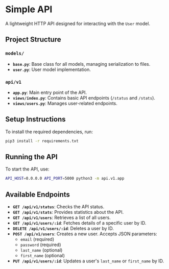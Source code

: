 # Simple API

A lightweight HTTP API designed for interacting with the `User` model.

## Project Structure

### `models/`
- **`base.py`**: Base class for all models, managing serialization to files.
- **`user.py`**: User model implementation.

### `api/v1`
- **`app.py`**: Main entry point of the API.
- **`views/index.py`**: Contains basic API endpoints (`/status` and `/stats`).
- **`views/users.py`**: Manages user-related endpoints.

## Setup Instructions

To install the required dependencies, run:
```bash
pip3 install -r requirements.txt
```

## Running the API

To start the API, use:
```bash
API_HOST=0.0.0.0 API_PORT=5000 python3 -m api.v1.app
```

## Available Endpoints

- **`GET /api/v1/status`**: Checks the API status.
- **`GET /api/v1/stats`**: Provides statistics about the API.
- **`GET /api/v1/users`**: Retrieves a list of all users.
- **`GET /api/v1/users/:id`**: Fetches details of a specific user by ID.
- **`DELETE /api/v1/users/:id`**: Deletes a user by ID.
- **`POST /api/v1/users`**: Creates a new user. Accepts JSON parameters:
  - `email` (required)
  - `password` (required)
  - `last_name` (optional)
  - `first_name` (optional)
- **`PUT /api/v1/users/:id`**: Updates a user's `last_name` or `first_name` by ID.
